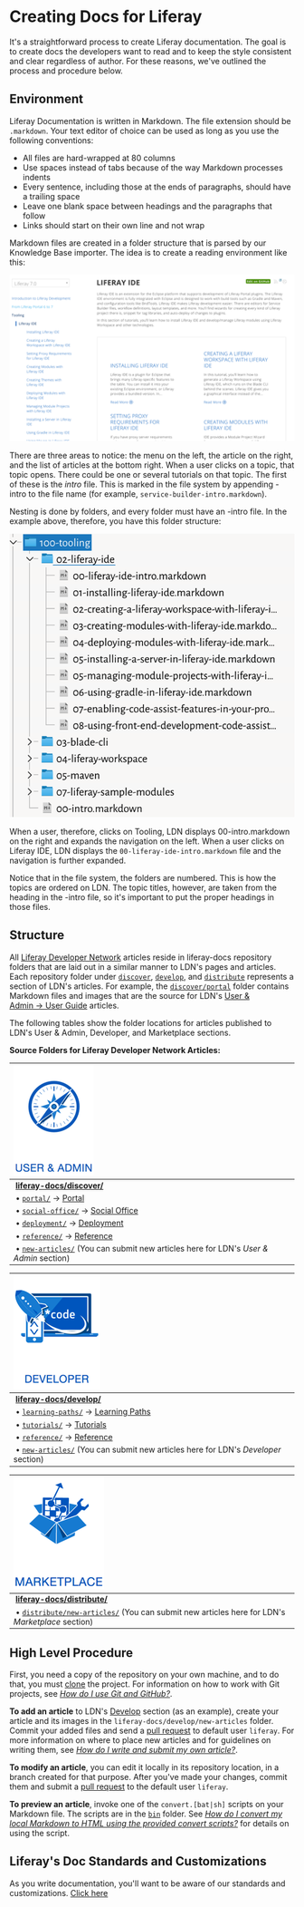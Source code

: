 # Creating Docs for Liferay

It's a straightforward process to create Liferay documentation. The goal
is to create docs the developers want to read and to keep the style
consistent and clear regardless of author. For these reasons, we've
outlined the process and procedure below.

## Environment

Liferay Documentation is written in Markdown. The file extension should
be `.markdown`. Your text editor of choice can be used as long as you use
the following conventions:

-   All files are hard-wrapped at 80 columns
-   Use spaces instead of tabs because of the way Markdown processes
    indents
-   Every sentence, including those at the ends of paragraphs, should
    have a trailing space
-   Leave one blank space between headings and the paragraphs that
    follow
-   Links should start on their own line and not wrap

Markdown files are created in a folder structure that is parsed by our
Knowledge Base importer. The idea is to create a reading environment
like this:

![Our site has navigation on the left and articles on the right.](images/ldn-screenshot.png)

There are three areas to notice: the menu on the left, the article on the right,
and the list of articles at the bottom right. When a user clicks on a topic,
that topic opens. There could be one or several tutorials on that topic. The
first of these is the *intro* file. This is marked in the file system by
appending -intro to the file name (for example,
`service-builder-intro.markdown`).

Nesting is done by folders, and every folder must have an -intro file.
In the example above, therefore, you have this folder structure:

![The folder structure defines the outline.](images/folder-structure.png)

When a user, therefore, clicks on Tooling, LDN displays
00-intro.markdown on the right and expands the navigation on the left.
When a user clicks on Liferay IDE, LDN displays the 
`00-liferay-ide-intro.markdown` file and the navigation is further expanded.

Notice that in the file system, the folders are numbered. This is how
the topics are ordered on LDN. The topic titles, however, are taken from
the heading in the -intro file, so it's important to put the proper
headings in those files.

## Structure

All [Liferay Developer Network](https://dev.liferay.com) articles reside in
liferay-docs repository folders that are laid out in a similar manner to
LDN's pages and articles. Each repository folder under [`discover`](discover),
[`develop`](develop), and [`distribute`](distribute) represents a section of
LDN's articles. For example, the [`discover/portal`](discover/portal) folder
contains Markdown files and images that are the source for LDN's
[User & Admin&nbsp;&rarr;&nbsp;User Guide](https://dev.liferay.com/discover/portal)
articles. 

The following tables show the folder locations for articles published to LDN's
User & Admin, Developer, and Marketplace sections.

**Source Folders for Liferay Developer Network Articles:**

 ![User & Admin](images/discover.png)                                                                                           |
 :------------------------------------------------------------------------------------------------------------------------------------ |
  &nbsp;[**liferay-docs/discover/**](discover)                                                                                         |
  &nbsp;&#8226;&nbsp;[`portal/`](discover/portal) &rarr; [Portal](https://dev.liferay.com/discover/portal)                             |
  &nbsp;&#8226;&nbsp;[`social-office/`](https://github.com/liferay/liferay-docs/tree/6.2.x/discover/social-office) &rarr; [Social Office](https://dev.liferay.com/discover/social-office) |
  &nbsp;&#8226;&nbsp;[`deployment/`](discover/deployment) &rarr; [Deployment](https://dev.liferay.com/discover/deployment)             |
  &nbsp;&#8226;&nbsp;[`reference/`](discover/reference) &rarr; [Reference](https://dev.liferay.com/discover/reference)                 |
  &nbsp;&#8226;&nbsp;[`new-articles/`](discover/new-articles)  (You can submit new articles here for LDN's *User & Admin* section)         |

  ![Developer](images/develop.png) |
 :-------------------------------------------------------------------------------------------------------------------------------------- |
  &nbsp;[**liferay-docs/develop/**](develop)                                                                                             |
  &nbsp;&#8226;&nbsp;[`learning-paths/`](develop/learning-paths) &rarr; [Learning Paths](https://dev.liferay.com/develop/learning-paths) |
  &nbsp;&#8226;&nbsp;[`tutorials/`](develop/tutorials) &rarr; [Tutorials](https://dev.liferay.com/develop/tutorials)                     |
  &nbsp;&#8226;&nbsp;[`reference/`](develop/reference) &rarr; [Reference](https://dev.liferay.com/develop/reference)                     |
  &nbsp;&#8226;&nbsp;[`new-articles/`](develop/new-articles)  (You can submit new articles here for LDN's *Developer* section)             |

  ![Marketplace](images/distribute.png)                                                                                             |
 :------------------------------------------------------------------------------------------------------------------------------------------- |
  &nbsp;[**liferay-docs/distribute/**](distribute)                                                                                            |
  &nbsp;&#8226;&nbsp;[`distribute/new-articles/`](distribute/new-articles)  (You can submit new articles here for LDN's *Marketplace* section) |

## High Level Procedure 

First, you need a copy of the repository on your own machine, and to do that,
you must [clone](https://help.github.com/articles/fork-a-repo/)
the project. For information on how to work with Git projects, see
[*How do I use Git and GitHub?*](guidelines/faq.markdown#how-do-i-use-git-and-github). 

**To add an article** to LDN's [Develop](https://dev.liferay.com/develop)
section (as an example), create your article and its images in the
`liferay-docs/develop/new-articles` folder. Commit your added files and send a
[pull request](https://help.github.com/articles/using-pull-requests/) to default
user `liferay`. For more information on where to place new articles and for
guidelines on writing them, see
[*How do I write and submit my own article?*](guidelines/faq.markdown#how-do-i-write-and-submit-my-own-article). 

**To modify an article**, you can edit it locally in its repository location, in
a branch created for that purpose. After you've made your changes, commit them
and submit a [pull request](https://help.github.com/articles/using-pull-requests/) to the
default user `liferay`. 

**To preview an article**, invoke one of the `convert.[bat|sh]` scripts
on your Markdown file. The scripts are in the [`bin`](bin/) folder. See
[*How do I convert my local Markdown to HTML using the provided convert scripts?*](guidelines/faq.markdown#how-do-i-convert-my-local-markdown-to-html-using-the-provided-convert-scripts)
for details on using the script. 

## Liferay's Doc Standards and Customizations

As you write documentation, you'll want to be aware of our standards and
customizations. [Click here](02-standards-and-customizations.markdown)
